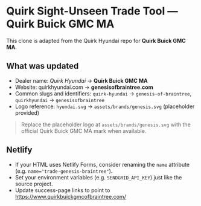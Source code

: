 # Quirk Sight-Unseen Trade Tool — Quirk Buick GMC MA

This clone is adapted from the Quirk Hyundai repo for **Quirk Buick GMC MA**.

## What was updated
- Dealer name: *Quirk Hyundai* → **Quirk Buick GMC MA**
- Website: quirkhyundai.com → **genesisofbraintree.com**
- Common slugs and identifiers: `quirk-hyundai` → `genesis-of-braintree`, `quirkhyundai` → `genesisofbraintree`
- Logo reference: `hyundai.svg` → `assets/brands/genesis.svg` (placeholder provided)

> Replace the placeholder logo at `assets/brands/genesis.svg` with the official Quirk Buick GMC MA mark when available.

## Netlify
- If your HTML uses Netlify Forms, consider renaming the `name` attribute (e.g. `name="trade-genesis-braintree"`).
- Set your environment variables (e.g. `SENDGRID_API_KEY`) just like the source project.
- Update success-page links to point to https://www.quirkbuickgmcofbraintree.com/

